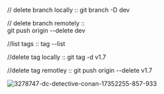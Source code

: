 // delete branch locally ::
git branch -D dev

// delete branch remotely ::  
git push origin --delete dev

//list tags :: tag --list 

//delete tag locally ::  git tag -d v1.7

//delete tag remotley :: git push origin --delete v1.7


![3278747-dc-detective-conan-17352255-857-933](https://user-images.githubusercontent.com/64227793/169647018-3637daa7-34ce-4ff6-801d-38d0c16fd717.jpg)
